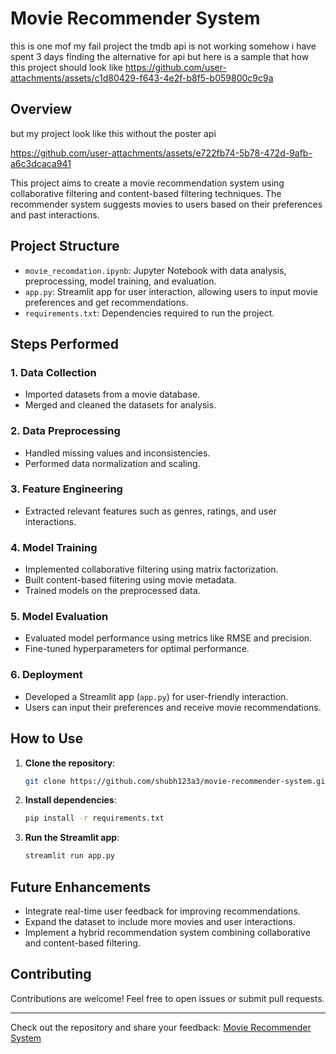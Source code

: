 # Movie Recommender System
this is one mof my fail project the tmdb api is not working somehow i have spent 3 days finding the alternative for api but here is a sample that how this project should look like 
https://github.com/user-attachments/assets/c1d80429-f643-4e2f-b8f5-b059800c9c9a
 ## Overview
 but my project look like this without the poster api
 
https://github.com/user-attachments/assets/e722fb74-5b78-472d-9afb-a6c3dcaca941

This project aims to create a movie recommendation system using collaborative filtering and content-based filtering techniques. The recommender system suggests movies to users based on their preferences and past interactions.

## Project Structure
- `movie_recomdation.ipynb`: Jupyter Notebook with data analysis, preprocessing, model training, and evaluation.
- `app.py`: Streamlit app for user interaction, allowing users to input movie preferences and get recommendations.
- `requirements.txt`: Dependencies required to run the project.

## Steps Performed

### 1. Data Collection
- Imported datasets from a movie database.
- Merged and cleaned the datasets for analysis.

### 2. Data Preprocessing
- Handled missing values and inconsistencies.
- Performed data normalization and scaling.

### 3. Feature Engineering
- Extracted relevant features such as genres, ratings, and user interactions.

### 4. Model Training
- Implemented collaborative filtering using matrix factorization.
- Built content-based filtering using movie metadata.
- Trained models on the preprocessed data.

### 5. Model Evaluation
- Evaluated model performance using metrics like RMSE and precision.
- Fine-tuned hyperparameters for optimal performance.

### 6. Deployment
- Developed a Streamlit app (`app.py`) for user-friendly interaction.
- Users can input their preferences and receive movie recommendations.

## How to Use

1. **Clone the repository**:
   ```bash
   git clone https://github.com/shubh123a3/movie-recommender-system.git
   ```
2. **Install dependencies**:
   ```bash
   pip install -r requirements.txt
   ```
3. **Run the Streamlit app**:
   ```bash
   streamlit run app.py
   ```

## Future Enhancements
- Integrate real-time user feedback for improving recommendations.
- Expand the dataset to include more movies and user interactions.
- Implement a hybrid recommendation system combining collaborative and content-based filtering.

## Contributing
Contributions are welcome! Feel free to open issues or submit pull requests.

---

Check out the repository and share your feedback: [Movie Recommender System](https://github.com/shubh123a3/movie-recommender-system)
